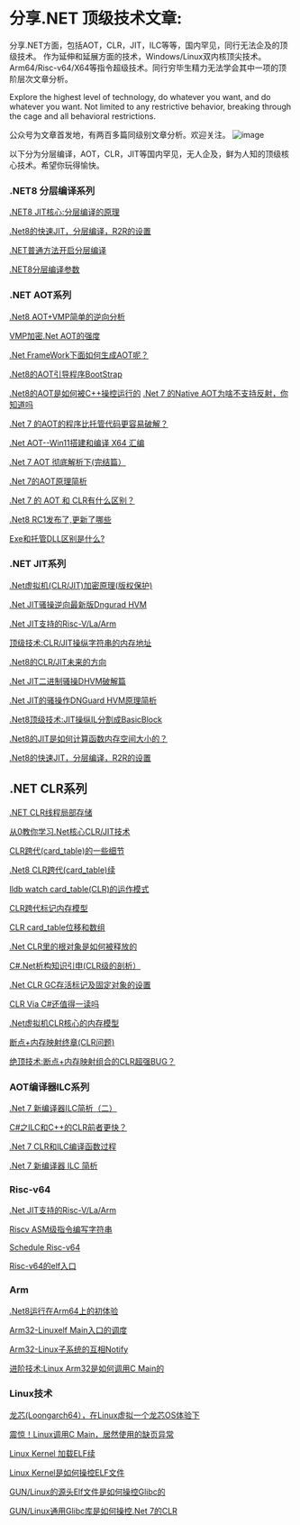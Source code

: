 # 分享.NET 顶级技术文章:

分享.NET方面，包括AOT，CLR，JIT，ILC等等，国内罕见，同行无法企及的顶级技术。
作为延伸和延展方面的技术，Windows/Linux双内核顶尖技术。
Arm64/Risc-v64/X64等指令超级技术。同行穷毕生精力无法学会其中一项的顶阶层次文章分析。


Explore the highest level of technology, do whatever you want, and do whatever you want. 
Not limited to any restrictive behavior, breaking through the cage and all behavioral restrictions.


公众号为文章首发地，有两百多篇同级别文章分析。欢迎关注。
![image]([https://github.com/tangyanzhi/CLR/blob/main/Roslyn_CLR_JIT/1672390091899.png?raw=true](https://github.com/tangyanzhi/CLR/blob/main/Roslyn_CLR_JIT/%E5%85%B3%E6%B3%A8%E4%BD%9C%E8%80%85.png?raw=true))


以下分为分层编译，AOT，CLR，JIT等国内罕见，无人企及，鲜为人知的顶级核心技术。希望你玩得愉快。


### .NET8 分层编译系列
[.NET8 JIT核心:分层编译的原理](https://mp.weixin.qq.com/s?__biz=Mzg5NDYwNjU4MA==&mid=2247485453&idx=1&sn=f7c1a6198b9e24af64a6a88b80230a76&chksm=c01c4596f76bcc80ff69ce39bc691f508a118f679d64c070e12538151dde161c4f80da935724&token=2073290139&lang=zh_CN#rd)

[.Net8的快速JIT，分层编译，R2R的设置](https://mp.weixin.qq.com/s?__biz=Mzg5NDYwNjU4MA==&mid=2247484697&idx=1&sn=d4d80af9f3f9d64d959c6c403a6b5f44&chksm=c01c4882f76bc1945679229711e6a4fe52350712be7e79c40ddf0ea1fa513666ca63869820c9&token=2073290139&lang=zh_CN#rd)

[.NET普通方法开启分层编译](https://mp.weixin.qq.com/s?__biz=Mzg5NDYwNjU4MA==&mid=2247485458&idx=1&sn=18cc43c4ac550b4be88ee633dc46c118&chksm=c01c4589f76bcc9f818282e220a793aacc87da741eb278fd77a5365a06d261cd7310e21e652a&token=2073290139&lang=zh_CN#rd)

[.NET8分层编译参数](https://mp.weixin.qq.com/s?__biz=Mzg5NDYwNjU4MA==&mid=2247485462&idx=1&sn=0c334fb7d2a5e240fc921757eb2cc42d&chksm=c01c458df76bcc9bc563e8e1ab90fe2e132415f83ed995667941579523d8548f9065673389c6&token=2073290139&lang=zh_CN#rd)


### .NET AOT系列
[.Net8 AOT+VMP简单的逆向分析](https://mp.weixin.qq.com/s?__biz=Mzg5NDYwNjU4MA==&mid=2247485169&idx=1&sn=a52e359f44a7e7eea1732d7e32ecbf08&chksm=c01c4b6af76bc27cd9dbfa61a46eca65760d91e935178f400949c881b04981ad4c9512815a96&token=2073290139&lang=zh_CN#rd)

[VMP加密.Net AOT的强度](https://mp.weixin.qq.com/s?__biz=Mzg5NDYwNjU4MA==&mid=2247485119&idx=1&sn=36e081188c3678d4b26b7502d6152c2a&chksm=c01c4b24f76bc232b53432f55e0b975a68a5745a56a2a5d97103dc4810099cd34bc338523cbe&token=2073290139&lang=zh_CN#rd)

[.Net FrameWork下面如何生成AOT呢？](https://mp.weixin.qq.com/s?__biz=Mzg5NDYwNjU4MA==&mid=2247484967&idx=1&sn=3a0db011bfb8b8f8f4d7c429be3746a2&chksm=c01c4bbcf76bc2aacd720a9e9f8918c8f5b3308d6eb6372482065e264eaf71124bc989c9afaf&token=2073290139&lang=zh_CN#rd)

[.Net8的AOT引导程序BootStrap](https://mp.weixin.qq.com/s?__biz=Mzg5NDYwNjU4MA==&mid=2247484953&idx=1&sn=3d9e15f17fe5ccbfd3f36ff64a0e25c4&chksm=c01c4b82f76bc294ed18a3db625c379281f61da3e35e84ed68072aed51e92125f416468d3efb&token=2073290139&lang=zh_CN#rd)

[.Net8的AOT是如何被C++操控运行的](https://mp.weixin.qq.com/s?__biz=Mzg5NDYwNjU4MA==&mid=2247484937&idx=1&sn=a6b205e8c32c78b0364ce250f0165e7e&chksm=c01c4b92f76bc28477f740dead94a595584fd7a05d5f8559d18f32fef798c305e29fbd8736b0&token=2073290139&lang=zh_CN#rd)
[.Net 7 的Native AOT为啥不支持反射，你知道吗](https://mp.weixin.qq.com/s?__biz=Mzg5NDYwNjU4MA==&mid=2247484292&idx=1&sn=f4719530045215d544592bb3560a9eb7&chksm=c01c4e1ff76bc709436ac31defca4b88e44aa339e646eed5a8ba3fa46d0fecaddd164f32ae34&token=2073290139&lang=zh_CN#rd)

[.Net 7 的AOT的程序比托管代码更容易破解？](https://mp.weixin.qq.com/s?__biz=Mzg5NDYwNjU4MA==&mid=2247484258&idx=1&sn=44cfb21719bc01c3a5dea6ded39fd03b&chksm=c01c4ef9f76bc7ef87a974b079bf08b32812cd3f88d43bfee788b84de8b68f03bca310f2a3aa&token=2073290139&lang=zh_CN#rd)

[.Net AOT--Win11搭建和编译 X64 汇编](https://mp.weixin.qq.com/s?__biz=Mzg5NDYwNjU4MA==&mid=2247484207&idx=1&sn=07b1049302dd9e0550e4ed39b403ab60&chksm=c01c4eb4f76bc7a2994b185017d5db473a280c75aad13139c80dba2e1d0b4aeed3270e72c830&token=2073290139&lang=zh_CN#rd)

[​.Net 7 AOT 彻底解析下(完结篇）](https://mp.weixin.qq.com/s?__biz=Mzg5NDYwNjU4MA==&mid=2247484176&idx=1&sn=bc1a16254c61c3cead0188b2e081691d&chksm=c01c4e8bf76bc79d8168826b8d970d5145b54e493dbf4d8a2b0bd4399ebfe0430160c1202f54&token=2073290139&lang=zh_CN#rd)

[.Net 7的AOT原理简析](https://mp.weixin.qq.com/s?__biz=Mzg5NDYwNjU4MA==&mid=2247484156&idx=1&sn=8b7de8c492037ec94fd9893115cf3a13&chksm=c01c4f67f76bc6712eb8c395358c4f1e7daaa2e7bf497444b36d659f41ccba4ac5f0cd89779a&token=2073290139&lang=zh_CN#rd)

[.Net 7 的 AOT 和 CLR有什么区别？](https://mp.weixin.qq.com/s?__biz=Mzg5NDYwNjU4MA==&mid=2247484148&idx=1&sn=a582388f79946f51281f9aa901cbc39a&chksm=c01c4f6ff76bc679c902273e06ff7f07e78a160941aa67f9ae29b24c4411fdac391d8c7e861b&token=2073290139&lang=zh_CN#rd)

[.Net8 RC1发布了,更新了哪些](https://mp.weixin.qq.com/s?__biz=Mzg5NDYwNjU4MA==&mid=2247485224&idx=1&sn=09091463ce43ef349274ed920ad97051&chksm=c01c4ab3f76bc3a5756b3f251e022c8abf037d0c374edb851768e4d2fbfac434caf07ec50b59&token=2073290139&lang=zh_CN#rd)

[Exe和托管DLL区别是什么?](https://mp.weixin.qq.com/s?__biz=Mzg5NDYwNjU4MA==&mid=2247485106&idx=1&sn=b47e2d08b4ca5f2f87167f43f962bfcd&chksm=c01c4b29f76bc23f9705d9363800b4f229a85bf2f2cea72ec63f74277a0aa9f60c29db546b6f&token=2073290139&lang=zh_CN#rd)


### .NET JIT系列
[.Net虚拟机(CLR/JIT)加密原理(版权保护)](https://mp.weixin.qq.com/s?__biz=Mzg5NDYwNjU4MA==&mid=2247485395&idx=1&sn=b640a5e447083dc7312effe3dc28dfe9&chksm=c01c4a48f76bc35ecec1f6aa4559d8fcf8686cec2e4d489afe35f1f021cd9a8c8e436fcd5afa&token=2073290139&lang=zh_CN#rd)

[.Net JIT骚操逆向最新版Dngurad HVM](https://mp.weixin.qq.com/s?__biz=Mzg5NDYwNjU4MA==&mid=2247485387&idx=1&sn=5ea612e6590c5d19dcd95d4ec34f007c&chksm=c01c4a50f76bc3466f7b6cad8faf26473e70ef4f3ecea8b55f0a0138b8c2100eaedc956e3acb&token=2073290139&lang=zh_CN#rd)

[.Net JIT支持的Risc-V/La/Arm](https://mp.weixin.qq.com/s?__biz=Mzg5NDYwNjU4MA==&mid=2247485299&idx=1&sn=f099753e12d8199f4d91dedcb8cbb5e3&chksm=c01c4ae8f76bc3fe1e3300d7c1214026d42c8df376a2aaa08ecdc5b242bca6037e24a9e3a3d8&token=2073290139&lang=zh_CN#rd)

[顶级技术:CLR/JIT操纵字符串的内存地址](https://mp.weixin.qq.com/s?__biz=Mzg5NDYwNjU4MA==&mid=2247485147&idx=1&sn=689e5ec97e6c6ae1897399b2c9b9fd32&chksm=c01c4b40f76bc256ede4b7bc286412b19461f74cab051271506d489b0a9a18319b11b8a4b464&token=2073290139&lang=zh_CN#rd)

[.Net8的CLR/JIT未来的方向](https://mp.weixin.qq.com/s?__biz=Mzg5NDYwNjU4MA==&mid=2247485082&idx=1&sn=80adce465163face17996bcce3a4197a&chksm=c01c4b01f76bc217bdccfa201f88aed1005f2f119e9cb719176a7e06861df15f3b4068b54bee&token=2073290139&lang=zh_CN#rd)

[.Net JIT二进制骚操DHVM破解篇](https://mp.weixin.qq.com/s?__biz=Mzg5NDYwNjU4MA==&mid=2247485043&idx=1&sn=748720e33d1c0b92bb58a3bb717b9c7c&chksm=c01c4be8f76bc2feb272ff19d79bd09438efa2c87f9de618117540d2bff461b37496536e47df&token=2073290139&lang=zh_CN#rd)

[.Net JIT的骚操作DNGuard HVM原理简析](https://mp.weixin.qq.com/s?__biz=Mzg5NDYwNjU4MA==&mid=2247485008&idx=1&sn=1689fd499cf23e80f7d2c343175b2c7a&chksm=c01c4bcbf76bc2ddcb6a509e38172e764d614a7d3e38127872bf49e4a05f00dd1fcbafb10602&token=2073290139&lang=zh_CN#rd)

[.Net8顶级技术:JIT操纵IL分割成BasicBlock](https://mp.weixin.qq.com/s?__biz=Mzg5NDYwNjU4MA==&mid=2247484850&idx=1&sn=1d820fbbc617a5387d3127ba4cc409c0&chksm=c01c4829f76bc13f356daaedf4bcaa0a8dd6672ca6d3473b6fc0c9706613e0e4f3feeae6c1f5&token=2073290139&lang=zh_CN#rd)

[.Net8的JIT是如何计算函数内存空间大小的？](https://mp.weixin.qq.com/s?__biz=Mzg5NDYwNjU4MA==&mid=2247484724&idx=1&sn=da944b81252cc6b2ba2b472798709668&chksm=c01c48aff76bc1b9d9534a1c803c010e7c11c0dcd707f4c948007e3dcae7faacc7be159add58&token=2073290139&lang=zh_CN#rd)

[.Net8的快速JIT，分层编译，R2R的设置](https://mp.weixin.qq.com/s?__biz=Mzg5NDYwNjU4MA==&mid=2247484697&idx=1&sn=d4d80af9f3f9d64d959c6c403a6b5f44&chksm=c01c4882f76bc1945679229711e6a4fe52350712be7e79c40ddf0ea1fa513666ca63869820c9&token=2073290139&lang=zh_CN#rd)


## .NET CLR系列
[.NET CLR线程局部存储](https://mp.weixin.qq.com/s?__biz=Mzg5NDYwNjU4MA==&mid=2247485544&idx=1&sn=bcd03ac571849a2f7f628b99bc4fce43&chksm=c01c45f3f76bcce5413f07e8ad3bf933e6079d5b7cdfd751e0dbc4d332106abe00c703164f99&token=2073290139&lang=zh_CN#rd)

[从0教你学习.Net核心CLR/JIT技术](https://mp.weixin.qq.com/s?__biz=Mzg5NDYwNjU4MA==&mid=2247485402&idx=1&sn=125288c2a4c99fd01b3aef58bfc55224&chksm=c01c4a41f76bc357c1c1920294113865b7c406ed00de199cbee04d3cb59b4f901f152a6fe26c&token=2073290139&lang=zh_CN#rd)

[CLR跨代(card_table)的一些细节](https://mp.weixin.qq.com/s?__biz=Mzg5NDYwNjU4MA==&mid=2247485379&idx=1&sn=da9b41bfcc7a423f9bac0c9cb9b6aeb9&chksm=c01c4a58f76bc34ea7b1d0694fc0d338a3b42644362af4b8dd06938d5fe33c18f22e3585748f&token=2073290139&lang=zh_CN#rd)

[.Net8 CLR跨代(card_table)续](https://mp.weixin.qq.com/s?__biz=Mzg5NDYwNjU4MA==&mid=2247485375&idx=1&sn=ca4e2fc5b0a0edc762fb0409c3d710c4&chksm=c01c4a24f76bc332f2abe8e8570c51b73eda0b7f0d3eb4381a4ff8a4678a92bc1d2831f7f79a&token=2073290139&lang=zh_CN#rd)

[lldb watch card_table(CLR)的运作模式](https://mp.weixin.qq.com/s?__biz=Mzg5NDYwNjU4MA==&mid=2247485370&idx=1&sn=59480b2c999836322267c997623f42ee&chksm=c01c4a21f76bc33709b9010f7597b2a94fd91afcf610201074267cd26ef0c36ecfc9543f2fae&token=2073290139&lang=zh_CN#rd)

[CLR跨代标记内存模型](https://mp.weixin.qq.com/s?__biz=Mzg5NDYwNjU4MA==&mid=2247485366&idx=1&sn=682cbea6d5839255f3cc46b94b4a3300&chksm=c01c4a2df76bc33b8a2ac18caa9b1098e58b6efc285749c49dbb66d92ec766cc8b236f8f5592&token=2073290139&lang=zh_CN#rd)

[CLR card_table位移和数组](https://mp.weixin.qq.com/s?__biz=Mzg5NDYwNjU4MA==&mid=2247485362&idx=1&sn=963a15b05d9bbc297ff38f77303dd8a7&chksm=c01c4a29f76bc33f8ef340c271a5e55bf004d3ccd52301bd4caaab2705b4632477a75c695818&token=2073290139&lang=zh_CN#rd)

[.Net CLR里的根对象是如何被释放的](https://mp.weixin.qq.com/s?__biz=Mzg5NDYwNjU4MA==&mid=2247485354&idx=2&sn=41f7c083bd5df936e53939b8cce608ff&chksm=c01c4a31f76bc327dc915f73d5fc207b12ad582dd2b0f39deef0fcdff852414ff15173c5cab5&token=2073290139&lang=zh_CN#rd)

[C#.Net析构知识引申(CLR级的剖析）](https://mp.weixin.qq.com/s?__biz=Mzg5NDYwNjU4MA==&mid=2247485332&idx=1&sn=0120f1eb67af0859af49c2021bbc8c8c&chksm=c01c4a0ff76bc319303032d7427b3e56b68bb8a092d96d359c167eb97e1b504c7256a8c28020&token=2073290139&lang=zh_CN#rd)

[.Net CLR GC存活标记及固定对象的设置](https://mp.weixin.qq.com/s?__biz=Mzg5NDYwNjU4MA==&mid=2247485231&idx=1&sn=e335f007c21f7343dc7ecf91508bd0c1&chksm=c01c4ab4f76bc3a214fa49e20ce8c0eea8a0151f6c345e644ba1b92413c9fddbc564dae5bc80&token=2073290139&lang=zh_CN#rd)

[CLR Via C#还值得一读吗](https://mp.weixin.qq.com/s?__biz=Mzg5NDYwNjU4MA==&mid=2247485187&idx=1&sn=68e2a3dedd3a112d5f4cc9e5da6788e4&chksm=c01c4a98f76bc38e87db6ad571e70a032c5c3d04918ecf4511d44d31fbd4af60e3e79ef2473a&token=2073290139&lang=zh_CN#rd)

[.Net虚拟机CLR核心的内存模型](https://mp.weixin.qq.com/s?__biz=Mzg5NDYwNjU4MA==&mid=2247484913&idx=1&sn=34ae068d421506090727fbc1c6c4a8ca&chksm=c01c486af76bc17c098ef4b5ec3e4df85d8472dd62b8e9194ed1aad579ae556ed2914e6a8072&token=2073290139&lang=zh_CN#rd)

[断点+内存映射终章(CLR问题)](https://mp.weixin.qq.com/s?__biz=Mzg5NDYwNjU4MA==&mid=2247484900&idx=1&sn=7e42d04f00f270040f8bc07654782222&chksm=c01c487ff76bc16974c6b0e485becd6beaf3d67a6066eab9f43730b6a6bc5a3515592741fc09&token=2073290139&lang=zh_CN#rd)

[绝顶技术:断点+内存映射组合的CLR超强BUG？](https://mp.weixin.qq.com/s?__biz=Mzg5NDYwNjU4MA==&mid=2247484891&idx=1&sn=588b1b1d9de96c95c19b7cd6cc7425f6&chksm=c01c4840f76bc1564aa345caa0e4bd3a88609d6a72010032987c2291d6e28f14cdbd59065f63&token=2073290139&lang=zh_CN#rd)


### AOT编译器ILC系列
[.Net 7 新编译器ILC简析（二）](https://mp.weixin.qq.com/s?__biz=Mzg5NDYwNjU4MA==&mid=2247484241&idx=1&sn=165780e1be66a3dba73f53bfb967ad18&chksm=c01c4ecaf76bc7dcffb2b3c145aa5b9de555d651386abb5932b94882a6baf34b35c764a85f71&token=2073290139&lang=zh_CN#rd)

[C#之ILC和C++的CLR前者更快？](https://mp.weixin.qq.com/s?__biz=Mzg5NDYwNjU4MA==&mid=2247484215&idx=1&sn=107e876fb36b56180b262eaf2c58ba36&chksm=c01c4eacf76bc7bae560e748e8eba911922e0349f0f46ce552d7aaf6a8fbbcf2947a6d95cc11&token=2073290139&lang=zh_CN#rd)

[.Net 7 CLR和ILC编译函数过程](https://mp.weixin.qq.com/s?__biz=Mzg5NDYwNjU4MA==&mid=2247484196&idx=1&sn=8041d7f57fa38093575db75226da2ded&chksm=c01c4ebff76bc7a946e7586b059c51b024b36a01d5eb318742de0c288766486187e0ec7ca591&token=2073290139&lang=zh_CN#rd)

[.Net 7 新编译器 ILC 简析](https://mp.weixin.qq.com/s?__biz=Mzg5NDYwNjU4MA==&mid=2247484180&idx=1&sn=418cc4dc2d124a107f52c34739181e50&chksm=c01c4e8ff76bc79991e1b1086487f5a60d0068c358969c47945843ac88be74aa90de38ed9302&token=2073290139&lang=zh_CN#rd)


### Risc-v64
[.Net JIT支持的Risc-V/La/Arm](https://mp.weixin.qq.com/s?__biz=Mzg5NDYwNjU4MA==&mid=2247485299&idx=1&sn=f099753e12d8199f4d91dedcb8cbb5e3&chksm=c01c4ae8f76bc3fe1e3300d7c1214026d42c8df376a2aaa08ecdc5b242bca6037e24a9e3a3d8&token=2073290139&lang=zh_CN#rd)

[Riscv ASM级指令编写字符串](https://mp.weixin.qq.com/s?__biz=Mzg5NDYwNjU4MA==&mid=2247484622&idx=1&sn=e86f482f9c7b14dd54d9e3b7bb9cdf3a&chksm=c01c4955f76bc04396e3efba8feb23584644e7819d318eda2e70287017d68bd87fc918717cff&token=2073290139&lang=zh_CN#rd)

[Schedule Risc-v64](https://mp.weixin.qq.com/s?__biz=Mzg5NDYwNjU4MA==&mid=2247484586&idx=1&sn=42f3dc5e04c7abfb9ef3bc93c124f2c2&chksm=c01c4931f76bc027c8c03093195a96875e4a5cbb931118dd7a3553887203a2cb7aca95001982&token=2073290139&lang=zh_CN#rd)

[Risc-v64的elf入口](https://mp.weixin.qq.com/s?__biz=Mzg5NDYwNjU4MA==&mid=2247484573&idx=1&sn=84ec4376226758cdcb6d56572912b44d&chksm=c01c4906f76bc01042127e6398fda037a6e8e2e4e785be4941c6fee3f93c44ad8414d10dba03&token=2073290139&lang=zh_CN#rd)

### Arm
[.Net8运行在Arm64上的初体验](https://mp.weixin.qq.com/s?__biz=Mzg5NDYwNjU4MA==&mid=2247484648&idx=1&sn=e0d10fdd084cdbc6eb9abdb21e365933&chksm=c01c4973f76bc06504d960bf7faf25d322aa83f61261f456bc82cf1ce18ed9c2beebe6f4ce19&token=2073290139&lang=zh_CN#rd)

[Arm32-Linuxelf Main入口的调度](https://mp.weixin.qq.com/s?__biz=Mzg5NDYwNjU4MA==&mid=2247484563&idx=1&sn=f0a87e32ab32facbc0cb95001076db3b&chksm=c01c4908f76bc01e8badf5cf1ba3e4cee7751053c75b5864c51e901ed11736597834ea6d296e&token=2073290139&lang=zh_CN#rd)

[Arm32-Linux子系统的互相Notify](https://mp.weixin.qq.com/s?__biz=Mzg5NDYwNjU4MA==&mid=2247484558&idx=1&sn=9f12b4afc06d01e28d897fc155fc0b2f&chksm=c01c4915f76bc003af86467e316f38e76f178463275cd7b304532a3b6df08c7f6cba58cb0140&token=2073290139&lang=zh_CN#rd)

[进阶技术:Linux Arm32是如何调用C Main的](https://mp.weixin.qq.com/s?__biz=Mzg5NDYwNjU4MA==&mid=2247484549&idx=1&sn=c12e9ad7f3a1eab8e860c1f71b1f2c8c&chksm=c01c491ef76bc00811a4d5c54975fdd36093c3f07944223a8367397be0a8e70f108f818a8aeb&token=2073290139&lang=zh_CN#rd)


### Linux技术

[龙芯(Loongarch64），在Linux虚拟一个龙芯OS体验下](https://mp.weixin.qq.com/s?__biz=Mzg5NDYwNjU4MA==&mid=2247484659&idx=1&sn=d88eabe5b90c5443de53280544350104&chksm=c01c4968f76bc07e7e415ad46ffb57d1137ee01bebc0b6ae6ce7bf9793c24c41bd78d49cece5&token=2073290139&lang=zh_CN#rd)

[震惊！Linux调用C Main，居然使用的缺页异常](https://mp.weixin.qq.com/s?__biz=Mzg5NDYwNjU4MA==&mid=2247484490&idx=1&sn=ec958046ce34c4a608f7757f35a7fa77&chksm=c01c49d1f76bc0c7de20c6d51dfa7c3ee7ae852f20367a74fed86a3eed8de2e2bc0e68745a98&token=2073290139&lang=zh_CN#rd)

[Linux Kernel 加载ELF续](https://mp.weixin.qq.com/s?__biz=Mzg5NDYwNjU4MA==&mid=2247484447&idx=1&sn=abcf3533893a9943e5992bc3b2e6f13e&chksm=c01c4984f76bc092e871e8ba9aa4c2185292a5eba3b60f2231f03a7c7169d05bbd7e36414366&token=2073290139&lang=zh_CN#rd)

[Linux Kernel是如何操控ELF文件](https://mp.weixin.qq.com/s?__biz=Mzg5NDYwNjU4MA==&mid=2247484437&idx=1&sn=22ccf5fdbaa22a00833dad48616a37ec&chksm=c01c498ef76bc0980444d01bc932b36a2421adf11a2973d75a9512f970063a935edbf86dc08c&token=2073290139&lang=zh_CN#rd)

[GUN/Linux的源头Elf文件是如何操控Glibc的](https://mp.weixin.qq.com/s?__biz=Mzg5NDYwNjU4MA==&mid=2247484429&idx=1&sn=7a2c1ab1d1a6e62f9223cbfff3a1294a&chksm=c01c4996f76bc08048b6a9e65b71f2886237845b26c13cafb6c1565b01085668d0cf2ff9bab9&token=2073290139&lang=zh_CN#rd)

[GUN/Linux通用Glibc库是如何操控.Net 7的CLR](https://mp.weixin.qq.com/s?__biz=Mzg5NDYwNjU4MA==&mid=2247484418&idx=1&sn=73ea43d79ff234c8890e31e3f02d42c5&chksm=c01c4999f76bc08f215b1453685e373d95a9ae95830cf00b19697338678a23c76c9bce0bb135&token=2073290139&lang=zh_CN#rd)




